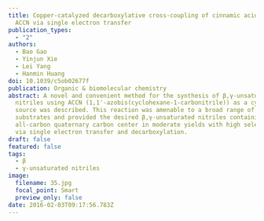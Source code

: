 ```yaml
---
title: Copper-catalyzed decarboxylative cross-coupling of cinnamic acids and
  ACCN via single electron transfer
publication_types:
  - "2"
authors:
  - Bao Gao
  - Yinjun Xie
  - Lei Yang
  - Hanmin Huang
doi: 10.1039/c5ob02677f
publication: Organic & biomolecular chemistry
abstract: A novel and convenient method for the synthesis of β,γ-unsaturated
  nitriles using ACCN (1,1'-azobis(cyclohexane-1-carbonitrile)) as a cyano
  source was described. This reaction was amenable to a broad range of
  substrates and provided the desired β,γ-unsaturated nitriles containing an
  all-carbon quaternary carbon center in moderate yields with high selectivity
  via single electron transfer and decarboxylation.
draft: false
featured: false
tags:
  - β
  - γ-unsaturated nitriles
image:
  filename: 35.jpg
  focal_point: Smart
  preview_only: false
date: 2016-02-03T09:17:56.783Z
---
```

